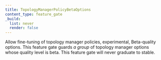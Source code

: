 ```yaml
---
title: TopologyManagerPolicyBetaOptions
content_type: feature_gate
_build:
  list: never
  render: false
---
```

Allow fine-tuning of topology manager policies,
experimental, Beta-quality options.
This feature gate guards *a group* of topology manager options whose quality level is beta.
This feature gate will never graduate to stable.
